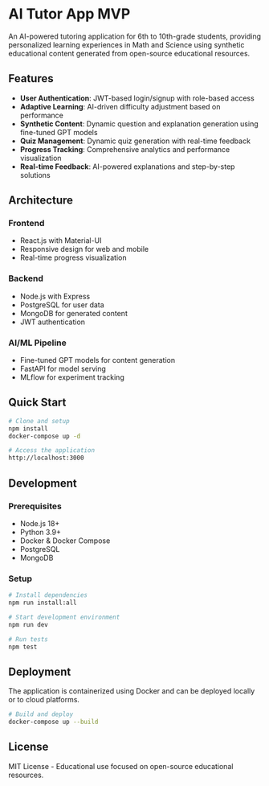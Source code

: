 # AI Tutor App MVP

An AI-powered tutoring application for 6th to 10th-grade students, providing personalized learning experiences in Math and Science using synthetic educational content generated from open-source educational resources.

## Features

- **User Authentication**: JWT-based login/signup with role-based access
- **Adaptive Learning**: AI-driven difficulty adjustment based on performance
- **Synthetic Content**: Dynamic question and explanation generation using fine-tuned GPT models
- **Quiz Management**: Dynamic quiz generation with real-time feedback
- **Progress Tracking**: Comprehensive analytics and performance visualization
- **Real-time Feedback**: AI-powered explanations and step-by-step solutions

## Architecture

### Frontend
- React.js with Material-UI
- Responsive design for web and mobile
- Real-time progress visualization

### Backend
- Node.js with Express
- PostgreSQL for user data
- MongoDB for generated content
- JWT authentication

### AI/ML Pipeline
- Fine-tuned GPT models for content generation
- FastAPI for model serving
- MLflow for experiment tracking

## Quick Start

```bash
# Clone and setup
npm install
docker-compose up -d

# Access the application
http://localhost:3000
```

## Development

### Prerequisites
- Node.js 18+
- Python 3.9+
- Docker & Docker Compose
- PostgreSQL
- MongoDB

### Setup
```bash
# Install dependencies
npm run install:all

# Start development environment
npm run dev

# Run tests
npm test
```

## Deployment

The application is containerized using Docker and can be deployed locally or to cloud platforms.

```bash
# Build and deploy
docker-compose up --build
```

## License

MIT License - Educational use focused on open-source educational resources.